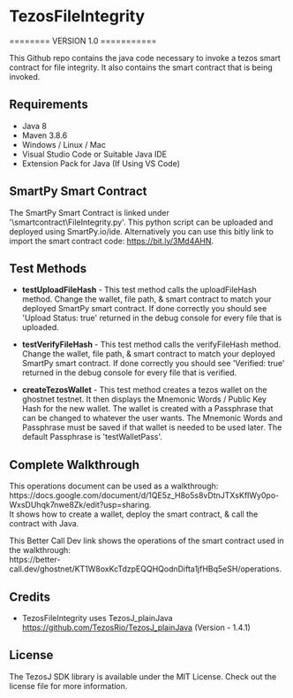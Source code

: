 # TezosFileIntegrity

======== VERSION 1.0 ===========

This Github repo contains the java code necessary to invoke a tezos smart contract for file integrity. It also contains the smart contract that is being invoked.

## Requirements

- Java 8
- Maven 3.8.6
- Windows / Linux / Mac
- Visual Studio Code or Suitable Java IDE
- Extension Pack for Java (If Using VS Code)

## SmartPy Smart Contract

The SmartPy Smart Contract is linked under '\smartcontract\FileIntegrity.py'. This python script can be uploaded and deployed using SmartPy.io/ide. Alternatively you can use this bitly link to import the smart contract code: https://bit.ly/3Md4AHN.

## Test Methods

- **testUploadFileHash** - 
This test method calls the uploadFileHash method. Change the wallet, file path, & smart contract to match your deployed SmartPy smart contract. If done correctly you should see 'Upload Status: true' returned in the debug console for every file that is uploaded.  

- **testVerifyFileHash** - 
This test method calls the verifyFileHash method. Change the wallet, file path, & smart contract to match your deployed SmartPy smart contract. If done correctly you should see 'Verified: true' returned in the debug console for every file that is verified.  

- **createTezosWallet** - 
This test method creates a tezos wallet on the ghostnet testnet. It then displays the Mnemonic Words / Public Key Hash for the new wallet. The wallet is created with a Passphrase that can be changed to whatever the user wants. The Mnemonic Words and Passphrase must be saved if that wallet is needed to be used later. The default Passphrase is 'testWalletPass'.

## Complete Walkthrough

<p>This operations document can be used as a walkthrough: https://docs.google.com/document/d/1QE5z_H8o5s8vDtnJTXsKfIWy0po-WxsDUhqk7nwe8Zk/edit?usp=sharing.<br>
It shows how to create a wallet, deploy the smart contract, & call the contract with Java.</p> 
<p>This Better Call Dev link shows the operations of the smart contract used in the walkthrough: <br>https://better-call.dev/ghostnet/KT1W8oxKcTdzpEQQHQodnDifta1jfHBq5eSH/operations. </p>

## Credits

- TezosFileIntegrity uses TezosJ_plainJava https://github.com/TezosRio/TezosJ_plainJava (Version - 1.4.1)

## License

The TezosJ SDK library is available under the MIT License. Check out the license file for more information.